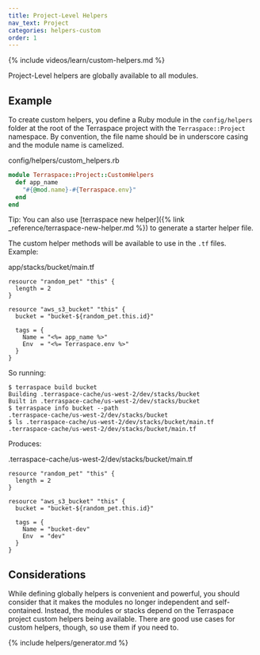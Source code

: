 ```yaml
---
title: Project-Level Helpers
nav_text: Project
categories: helpers-custom
order: 1
---
```


{% include videos/learn/custom-helpers.md %}

Project-Level helpers are globally available to all modules.

## Example

To create custom helpers, you define a Ruby module in the `config/helpers` folder at the root of the Terraspace project with the `Terraspace::Project` namespace. By convention, the file name should be in underscore casing and the module name is camelized.

config/helpers/custom_helpers.rb

```ruby
module Terraspace::Project::CustomHelpers
  def app_name
    "#{@mod.name}-#{Terraspace.env}"
  end
end
```

Tip: You can also use [terraspace new helper]({% link _reference/terraspace-new-helper.md %}) to generate a starter helper file.

The custom helper methods will be available to use in the `.tf` files. Example:

app/stacks/bucket/main.tf

```hcl
resource "random_pet" "this" {
  length = 2
}

resource "aws_s3_bucket" "this" {
  bucket = "bucket-${random_pet.this.id}"

  tags = {
    Name = "<%= app_name %>"
    Env  = "<%= Terraspace.env %>"
  }
}
```

So running:

    $ terraspace build bucket
    Building .terraspace-cache/us-west-2/dev/stacks/bucket
    Built in .terraspace-cache/us-west-2/dev/stacks/bucket
    $ terraspace info bucket --path
    .terraspace-cache/us-west-2/dev/stacks/bucket
    $ ls .terraspace-cache/us-west-2/dev/stacks/bucket/main.tf
    .terraspace-cache/us-west-2/dev/stacks/bucket/main.tf

Produces:

.terraspace-cache/us-west-2/dev/stacks/bucket/main.tf

```hcl
resource "random_pet" "this" {
  length = 2
}

resource "aws_s3_bucket" "this" {
  bucket = "bucket-${random_pet.this.id}"

  tags = {
    Name = "bucket-dev"
    Env  = "dev"
  }
}
```

## Considerations

While defining globally helpers is convenient and powerful, you should consider that it makes the modules no longer independent and self-contained. Instead, the modules or stacks depend on the Terraspace project custom helpers being available. There are good use cases for custom helpers, though, so use them if you need to.

{% include helpers/generator.md %}
